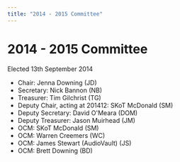 ```yaml
---
title: "2014 - 2015 Committee"
---
```

# 2014 - 2015 Committee

Elected 13th September 2014

- Chair: Jenna Downing (JD)
- Secretary: Nick Bannon (NB)
- Treasurer: Tim Gilchrist (TG)
- Deputy Chair, acting at 201412: SKoT McDonald (SM)
- Deputy Secretary: David O'Meara (DOM)
- Deputy Treasurer: Jason Muirhead (JM)
- OCM: SKoT McDonald (SM)
- OCM: Warren Creemers (WC)
- OCM: James Stewart (AudioVault) (JS)
- OCM: Brett Downing (BD)
